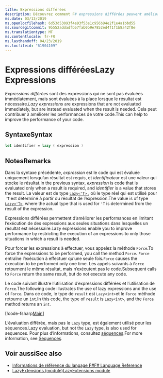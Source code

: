 ```yaml
---
title: Expressions différées
description: Découvrez comment F# expressions différées peuvent améliorer les performances de vos applications et les bibliothèques.
ms.date: 03/13/2019
ms.openlocfilehash: 6d53d53093f4e93f53e1c956b94e2f1e4a1bbd55
ms.sourcegitcommit: 9b552addadfb57fab0b9e7852ed4f1f1b8a42f8e
ms.translationtype: MT
ms.contentlocale: fr-FR
ms.lasthandoff: 04/23/2019
ms.locfileid: "61904109"
---
```

# <a name="lazy-expressions"></a><span data-ttu-id="76bf8-103">Expressions différées</span><span class="sxs-lookup"><span data-stu-id="76bf8-103">Lazy Expressions</span></span>

<span data-ttu-id="76bf8-104">*Expressions différées* sont des expressions qui ne sont pas évaluées immédiatement, mais sont évaluées à la place lorsque le résultat est nécessaire.</span><span class="sxs-lookup"><span data-stu-id="76bf8-104">*Lazy expressions* are expressions that are not evaluated immediately, but are instead evaluated when the result is needed.</span></span> <span data-ttu-id="76bf8-105">Cela peut contribuer à améliorer les performances de votre code.</span><span class="sxs-lookup"><span data-stu-id="76bf8-105">This can help to improve the performance of your code.</span></span>

## <a name="syntax"></a><span data-ttu-id="76bf8-106">Syntaxe</span><span class="sxs-lookup"><span data-stu-id="76bf8-106">Syntax</span></span>

```fsharp
let identifier = lazy ( expression )
```

## <a name="remarks"></a><span data-ttu-id="76bf8-107">Notes</span><span class="sxs-lookup"><span data-stu-id="76bf8-107">Remarks</span></span>

<span data-ttu-id="76bf8-108">Dans la syntaxe précédente, *expression* est le code qui est évaluée uniquement lorsqu’un résultat est requis, et *identificateur* est une valeur qui stocke le résultat.</span><span class="sxs-lookup"><span data-stu-id="76bf8-108">In the previous syntax, *expression* is code that is evaluated only when a result is required, and *identifier* is a value that stores the result.</span></span> <span data-ttu-id="76bf8-109">La valeur est de type [ `Lazy<'T>` ](https://msdn.microsoft.com/library/b29d0af5-6efb-4a55-a278-2662a4ecc489), où le type réel qui est utilisé pour `'T` est déterminé à partir du résultat de l’expression.</span><span class="sxs-lookup"><span data-stu-id="76bf8-109">The value is of type [`Lazy<'T>`](https://msdn.microsoft.com/library/b29d0af5-6efb-4a55-a278-2662a4ecc489), where the actual type that is used for `'T` is determined from the result of the expression.</span></span>

<span data-ttu-id="76bf8-110">Expressions différées permettent d’améliorer les performances en limitant l’exécution de des expressions aux seules situations dans lesquelles un résultat est nécessaire.</span><span class="sxs-lookup"><span data-stu-id="76bf8-110">Lazy expressions enable you to improve performance by restricting the execution of an expressions to only those situations in which a result is needed.</span></span>

<span data-ttu-id="76bf8-111">Pour forcer les expressions à effectuer, vous appelez la méthode `Force`.</span><span class="sxs-lookup"><span data-stu-id="76bf8-111">To force the expressions to be performed, you call the method `Force`.</span></span> <span data-ttu-id="76bf8-112">`Force` entraîne l’exécution à effectuer qu’une seule fois.</span><span class="sxs-lookup"><span data-stu-id="76bf8-112">`Force` causes the execution to be performed only one time.</span></span> <span data-ttu-id="76bf8-113">Les appels suivants à `Force` retournent le même résultat, mais n’exécutent pas le code.</span><span class="sxs-lookup"><span data-stu-id="76bf8-113">Subsequent calls to `Force` return the same result, but do not execute any code.</span></span>

<span data-ttu-id="76bf8-114">Le code suivant illustre l’utilisation d’expressions différées et l’utilisation de `Force`.</span><span class="sxs-lookup"><span data-stu-id="76bf8-114">The following code illustrates the use of lazy expressions and the use of `Force`.</span></span> <span data-ttu-id="76bf8-115">Dans ce code, le type de `result` est `Lazy<int>`et le `Force` méthode retourne un `int`.</span><span class="sxs-lookup"><span data-stu-id="76bf8-115">In this code, the type of `result` is `Lazy<int>`, and the `Force` method returns an `int`.</span></span>

[!code-fsharp[Main](../../../samples/snippets/fsharp/lang-ref-2/snippet73011.fs)]

<span data-ttu-id="76bf8-116">L’évaluation différée, mais pas le `Lazy` type, est également utilisé pour les séquences.</span><span class="sxs-lookup"><span data-stu-id="76bf8-116">Lazy evaluation, but not the `Lazy` type, is also used for sequences.</span></span> <span data-ttu-id="76bf8-117">Pour plus d’informations, consultez [séquences](sequences.md).</span><span class="sxs-lookup"><span data-stu-id="76bf8-117">For more information, see [Sequences](sequences.md).</span></span>

## <a name="see-also"></a><span data-ttu-id="76bf8-118">Voir aussi</span><span class="sxs-lookup"><span data-stu-id="76bf8-118">See also</span></span>

- [<span data-ttu-id="76bf8-119">Informations de référence du langage F#</span><span class="sxs-lookup"><span data-stu-id="76bf8-119">F# Language Reference</span></span>](index.md)
- [<span data-ttu-id="76bf8-120">LazyExtensions (module)</span><span class="sxs-lookup"><span data-stu-id="76bf8-120">LazyExtensions module</span></span>](https://msdn.microsoft.com/library/86671f40-84a0-402a-867d-ae596218d948)
